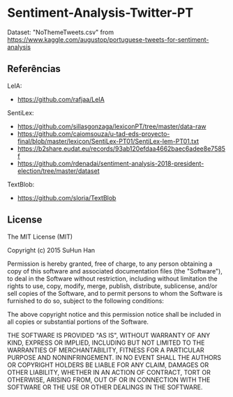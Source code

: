 # Sentiment-Analysis-Twitter-PT

Dataset: "NoThemeTweets.csv" from https://www.kaggle.com/augustop/portuguese-tweets-for-sentiment-analysis

## Referências

LeIA:
- https://github.com/rafjaa/LeIA

SentiLex:
- https://github.com/sillasgonzaga/lexiconPT/tree/master/data-raw
- https://github.com/caiomsouza/u-tad-eds-proyecto-final/blob/master/lexicon/SentiLex-PT01/SentiLex-lem-PT01.txt
- https://b2share.eudat.eu/records/93ab120efdaa4662baec6adee8e7585f
- https://github.com/rdenadai/sentiment-analysis-2018-president-election/tree/master/dataset

TextBlob:
- https://github.com/sloria/TextBlob

## License

The MIT License (MIT)

Copyright (c) 2015 SuHun Han

Permission is hereby granted, free of charge, to any person obtaining a copy
of this software and associated documentation files (the "Software"), to deal
in the Software without restriction, including without limitation the rights
to use, copy, modify, merge, publish, distribute, sublicense, and/or sell
copies of the Software, and to permit persons to whom the Software is
furnished to do so, subject to the following conditions:

The above copyright notice and this permission notice shall be included in all
copies or substantial portions of the Software.

THE SOFTWARE IS PROVIDED "AS IS", WITHOUT WARRANTY OF ANY KIND, EXPRESS OR
IMPLIED, INCLUDING BUT NOT LIMITED TO THE WARRANTIES OF MERCHANTABILITY,
FITNESS FOR A PARTICULAR PURPOSE AND NONINFRINGEMENT. IN NO EVENT SHALL THE
AUTHORS OR COPYRIGHT HOLDERS BE LIABLE FOR ANY CLAIM, DAMAGES OR OTHER
LIABILITY, WHETHER IN AN ACTION OF CONTRACT, TORT OR OTHERWISE, ARISING FROM,
OUT OF OR IN CONNECTION WITH THE SOFTWARE OR THE USE OR OTHER DEALINGS IN THE
SOFTWARE.

